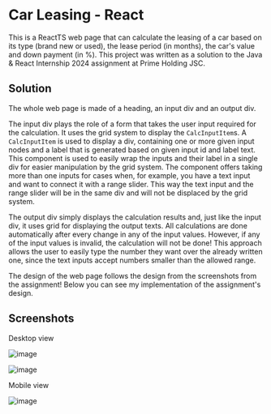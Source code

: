 # Car Leasing - React
This is a ReactTS web page that can calculate the leasing of a car based on its type (brand new or used), the lease period (in months),
the car's value and down payment (in %). This project was written as a solution to the Java & React Internship 2024 assignment
at Prime Holding JSC.

## Solution
The whole web page is made of a heading, an input div and an output div. 

The input div plays the role of a form that takes the user input required for the calculation. It uses the grid system to display 
the `CalcInputItem`s. A `CalcInputItem` is used to display a div, containing one or more given input nodes and a label that is 
generated based on given input id and label text. This component is used to easily wrap the inputs and their label in a single div 
for easier manipulation by the grid system. The component offers taking more than one inputs for cases when, for example, you have
a text input and want to connect it with a range slider. This way the text input and the range slider will be in the same div and
will not be displaced by the grid system.

The output div simply displays the calculation results and, just like the input div, it uses grid for displaying the output texts.
All calculations are done automatically after every change in any of the input values. However, if any of the input values is
invalid, the calculation will not be done! This approach allows the user to easily type the number they want over the
already written one, since the text inputs accept numbers smaller than the allowed range.

The design of the web page follows the design from the screenshots from the assignment! Below you can see my implementation of 
the assignment's design.

## Screenshots
Desktop view

![image](https://github.com/vsl700/car-leasing-react/assets/51147745/894c2ec3-437f-4360-86e3-6696a6451108)

![image](https://github.com/vsl700/car-leasing-react/assets/51147745/53fd5ba3-42bb-4b1e-a509-4e36a3cf4ed0)

Mobile view

![image](https://github.com/vsl700/car-leasing-react/assets/51147745/b424a3e3-c3a9-4574-9f41-32cf242d3759)
